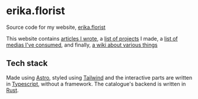 # erika.florist

Source code for my website, [erika.florist](https://erika.florist)

This website contains [articles I wrote](https://erika.florist/articles), a [list of projects](https://erika.florist/projects) I made, a [list of medias I've consumed](https://erika.florist/catalogue/), and finally, [a wiki about various things](https://erika.florist/wiki)

## Tech stack

Made using [Astro](https://astro.build), styled using [Tailwind](https://tailwindcss.com/) and the interactive parts are written in [Typescript](https://www.typescriptlang.org/), without a framework. The catalogue's backend is written in [Rust](https://www.rust-lang.org/).
